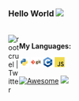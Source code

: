 ### Hello World <img src="https://media.giphy.com/media/hvRJCLFzcasrR4ia7z/giphy.gif" width="25px">






<br />
<a href="https://twitter.com/rootcruel">
  <img align="left" alt="rootcruel | Twitter" width="22px" src="https://raw.githubusercontent.com/peterthehan/peterthehan/master/assets/twitter.svg" />
</a>



**My Languages:**

<code><img height="20" src="https://raw.githubusercontent.com/github/explore/80688e429a7d4ef2fca1e82350fe8e3517d3494d/topics/python/python.png"></code>
<code><img height="20" src="https://raw.githubusercontent.com/github/explore/80688e429a7d4ef2fca1e82350fe8e3517d3494d/topics/git/git.png"></code>
<code><img height="20" src="https://raw.githubusercontent.com/github/explore/80688e429a7d4ef2fca1e82350fe8e3517d3494d/topics/cpp/cpp.png"></code>
<code><img height="20" src="https://raw.githubusercontent.com/github/explore/80688e429a7d4ef2fca1e82350fe8e3517d3494d/topics/javascript/javascript.png"></code>




[![Awesome](https://awesome.re/badge.svg)](https://awesome.re) ![](https://komarev.com/ghpvc/?username=CruelSec&color=red)
